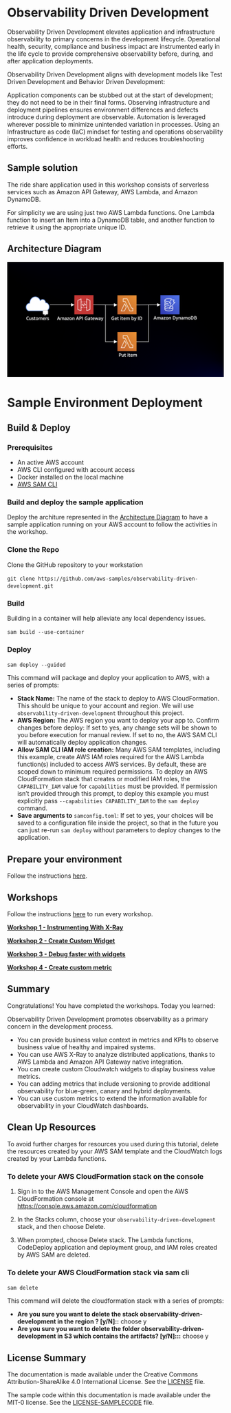 # Observability Driven Development

Observability Driven Development elevates application and infrastructure observability to primary concerns in the development lifecycle. Operational health, security, compliance and business impact are instrumented early in the life cycle to provide comprehensive observability before, during, and after application deployments.

Observability Driven Development aligns with development models like Test Driven Development and Behavior Driven Development:

Application components can be stubbed out at the start of development; they do not need to be in their final forms.
Observing infrastructure and deployment pipelines ensures environment differences and defects introduce during deployment are observable.
Automation is leveraged wherever possible to minimize unintended variation in processes.
Using an Infrastructure as code (IaC) mindset for testing and operations observability improves confidence in workload health and reduces troubleshooting efforts.

## Sample solution

The ride share application used in this workshop consists of serverless services such as Amazon API Gateway, AWS Lambda, and Amazon DynamoDB.

For simplicity we are using just two AWS Lambda functions. One Lambda function to insert an Item into a DynamoDB table, and another function to retrieve it using the appropriate unique ID.

## Architecture Diagram

![Architecture](/img/Architecture.png)

# Sample Environment Deployment
## Build & Deploy

### Prerequisites
- An active AWS account
- AWS CLI configured with account access
- Docker installed on the local machine
- [AWS SAM CLI](https://docs.aws.amazon.com/serverless-application-model/latest/developerguide/serverless-sam-cli-install.html)

### Build and deploy the sample application

Deploy the architure represented in the [Architecture Diagram](#architecture-diagram) to have a sample application running on your AWS account to follow the activities in the workshop. 

### Clone the Repo

Clone the GitHub repository to your workstation

`git clone https://github.com/aws-samples/observability-driven-development.git`

### Build

Building in a container will help alleviate any local dependency issues.

`sam build --use-container`

### Deploy

`sam deploy --guided`

This command will package and deploy your application to AWS, with a series of prompts:

- **Stack Name:** The name of the stack to deploy to AWS CloudFormation. This should be unique to your account and region. We will use `observability-driven-development` throughout this project.
- **AWS Region:** The AWS region you want to deploy your app to.
  Confirm changes before deploy: If set to yes, any change sets will be shown to you before execution for manual review. If set to no, the AWS SAM CLI will automatically deploy application changes.
- **Allow SAM CLI IAM role creation:** Many AWS SAM templates, including this example, create AWS IAM roles required for the AWS Lambda function(s) included to access AWS services. By default, these are scoped down to minimum required permissions. To deploy an AWS CloudFormation stack that creates or modified IAM roles, the `CAPABILITY_IAM` value for `capabilities` must be provided. If permission isn’t provided through this prompt, to deploy this example you must explicitly pass `--capabilities CAPABILITY_IAM` to the `sam deploy` command.
- **Save arguments to** `samconfig.toml`: If set to yes, your choices will be saved to a configuration file inside the project, so that in the future you can just re-run `sam deploy` without parameters to deploy changes to the application.

## Prepare your environment
Follow the instructions [here](https://catalog.us-east-1.prod.workshops.aws/v2/workshops/89b1708b-12ca-4871-a1e4-171c600c2736/en-US/prepare-your-environment).

## Workshops
Follow the instructions [here](https://catalog.us-east-1.prod.workshops.aws/v2/workshops/89b1708b-12ca-4871-a1e4-171c600c2736/en-US/) to run every workshop.

[**Workshop 1 - Instrumenting With X-Ray**](https://catalog.us-east-1.prod.workshops.aws/v2/workshops/89b1708b-12ca-4871-a1e4-171c600c2736/en-US/workshop-1-x-ray-instrumentation)

[**Workshop 2 - Create Custom Widget**](https://catalog.us-east-1.prod.workshops.aws/v2/workshops/89b1708b-12ca-4871-a1e4-171c600c2736/en-US/workshop-2-create-custom-metric)

[**Workshop 3 - Debug faster with widgets**](https://catalog.us-east-1.prod.workshops.aws/v2/workshops/89b1708b-12ca-4871-a1e4-171c600c2736/en-US/workshop-3-deployment-version)

[**Workshop 4 - Create custom metric**](https://catalog.us-east-1.prod.workshops.aws/v2/workshops/89b1708b-12ca-4871-a1e4-171c600c2736/en-US/workshop-4-business-metric)

## Summary

Congratulations! You have completed the workshops. Today you learned:

Observability Driven Development promotes observability as a primary concern in the development process.
- You can provide business value context in metrics and KPIs to observe business value of healthy and impaired systems.
- You can use AWS X-Ray to analyze distributed applications, thanks to AWS Lambda and Amazon API Gateway native integration.
- You can create custom Cloudwatch widgets to display business value metrics.
- You can adding metrics that include versioning to provide additional observability for blue-green, canary and hybrid deployments.
- You can use custom metrics to extend the information available for observability in your CloudWatch dashboards.

## Clean Up Resources

To avoid further charges for resources you used during this tutorial, delete the resources created by your AWS SAM template and the CloudWatch logs created by your Lambda functions. 


### To delete your AWS CloudFormation stack on the console

1. Sign in to the AWS Management Console and open the AWS CloudFormation console at https://console.aws.amazon.com/cloudformation

2. In the Stacks column, choose your `observability-driven-development` stack, and then choose Delete.

3. When prompted, choose Delete stack. The Lambda functions, CodeDeploy application and deployment group, and IAM roles created by AWS SAM are deleted.

### To delete your AWS CloudFormation stack via sam cli

`sam delete`

This command will delete the cloudformation stack with a series of prompts:

- **Are you sure you want to delete the stack observability-driven-development in the region <aws-region> ? [y/N]::** 
choose y
- **Are you sure you want to delete the folder observability-driven-development in S3 which contains the artifacts? [y/N]:::** 
choose y
## License Summary

The documentation is made available under the Creative Commons Attribution-ShareAlike 4.0 International License. See the [LICENSE](LICENSE) file.

The sample code within this documentation is made available under the MIT-0 license. See the [LICENSE-SAMPLECODE](LICENSE-SAMPLECODE) file.
